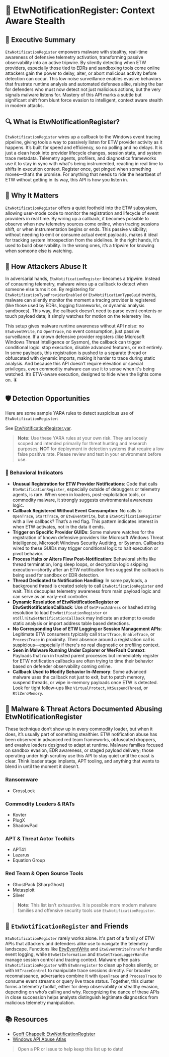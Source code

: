 # 🎯 EtwNotificationRegister: Context Aware Stealth

## 🚀 Executive Summary
`EtwNotificationRegister` empowers malware with stealthy, real-time awareness of defensive telemetry activation, transforming passive observability into an active tripwire. By silently detecting when ETW providers, especially those tied to EDRs and sandboxing tools come online attackers gain the power to delay, alter, or abort malicious activity before detection can occur. This low noise surveillance enables evasive behaviors that frustrate runtime analysis and automated defenses alike, raising the bar for defenders who must now detect not just malicious actions, but the very signals malware listens for. Mastery of this API marks a subtle but significant shift from blunt force evasion to intelligent, context aware stealth in modern attacks.

## 🔍 What is EtwNotificationRegister?
`EtwNotificationRegister` wires up a callback to the Windows event tracing pipeline, giving tools a way to passively listen for ETW provider activity as it happens. It’s built for speed and efficiency, so no polling and no delays. It is just a clean hook into provider lifecycle changes, session state, and system trace metadata. Telemetry agents, profilers, and diagnostics frameworks use it to stay in sync with what's being instrumented, reacting in real time to shifts in execution context. Register once, get pinged when something moves—that’s the promise. For anything that needs to ride the heartbeat of ETW without getting in its way, this API is how you listen in.

## 🚩 Why It Matters
`EtwNotificationRegister` offers a quiet foothold into the ETW subsystem, allowing user-mode code to monitor the registration and lifecycle of event providers in real time. By wiring up a callback, it becomes possible to observe when new telemetry sources come online, when tracing sessions shift, or when instrumentation begins or ends. This passive visibility; without needing to emit or consume actual event payloads, makes it ideal for tracking system introspection from the sidelines. In the right hands, it’s used to build observability. In the wrong ones, it’s a tripwire for knowing when someone else is watching.

## 🧬 How Attackers Abuse It
In adversarial hands, `EtwNotificationRegister` becomes a tripwire. Instead of consuming telemetry, malware wires up a callback to detect when someone else turns it on. By registering for `EtwNotificationTypeProviderEnabled` or `EtwNotificationTypeGuid` events, malware can silently monitor the moment a tracing provider is registered (like those used by EDRs, logging frameworks, or dynamic analysis sandboxes). This way, the callback doesn’t need to parse event contents or touch payload data; it simply watches for motion on the telemetry line.

This setup gives malware runtime awareness without API noise: no `EtwEventWrite`, no `OpenTrace`, no event consumption, just passive surveillance. If a known defensive provider registers (like Microsoft Windows Threat Intelligence or Sysmon), the callback can trigger conditional logic: stop execution, disable advanced features, or exit entirely. In some payloads, this registration is pushed to a separate thread or obfuscated with dynamic imports, making it harder to trace during static analysis. And because this API doesn’t require elevation or special privileges, even commodity malware can use it to sense when it's being watched. It’s ETW-aware execution, designed to hide when the lights come on. 🪳

## 🛡️ Detection Opportunities

Here are some sample YARA rules to detect suspicious use of `EtwNotificationRegister`:

See [EtwNotificationRegister.yar](./EtwNotificationRegister.yar).

> **Note:** Use these YARA rules at your own risk. They are loosely scoped and intended primarily for threat hunting and research purposes; **NOT** for deployment in detection systems that require a low false positive rate. Please review and test in your environment before use.

### 🐾 Behavioral Indicators
 - **Unusual Registration for ETW Provider Notifications**: Code that calls `EtwNotificationRegister`, especially outside of debuggers or telemetry agents, is rare. When seen in loaders, post-exploitation tools, or commodity malware, it strongly suggests environmental awareness logic.
 - **Callback Registered Without Event Consumption**: No calls to `OpenTrace`, `StartTrace`, or `EtwEventWrite`, but a `EtwNotificationRegister` with a live callback? That’s a red flag. This pattern indicates interest in when ETW activates, not in the data it emits.
 - **Trigger on Specific Provider GUIDs**: Some malware watches for the registration of known defensive providers like Microsoft Windows Threat Intelligence, Microsoft Windows Security Auditing, or Sysmon. Callbacks wired to these GUIDs may trigger conditional logic to halt execution or pivot behavior.
 - **Process Halts or Alters Flow Post-Notification**: Behavioral shifts like thread termination, long sleep loops, or decryption logic skipping execution—shortly after an ETW notification fires suggest the callback is being used for sandbox or EDR detection.
 - **Thread Dedicated to Notification Handling**: In some payloads, a background thread is created solely to call `EtwNotificationRegister` and wait. This decouples telemetry awareness from main payload logic and can serve as an early-exit controller.
 - **Dynamic Resolution of EtwNotificationRegister or EtwSetNotificationCallback**: Use of `GetProcAddress` or hashed string resolution to load `EtwNotificationRegister` or `ntdll!EtwSetNotificationCallback` may indicate an attempt to evade static analysis or import address table based detections.
 - **No Corresponding Use of ETW Logging or Session Management APIs**: Legitimate ETW consumers typically call `StartTrace`, `EnableTrace`, or `ProcessTrace` in proximity. Their absence around a registration call is suspicious—especially if there's no real diagnostic or profiling context.
 - **Seen in Malware Running Under Explorer or WerFault Context**: Payloads that run in trusted parent processes but immediately register for ETW notification callbacks are often trying to time their behavior based on defender observability coming online.
 - **Callback Used to Modify Behavior In-Memory**: Some advanced malware uses the callback not just to exit, but to patch memory, suspend threads, or wipe in-memory payloads once ETW is detected. Look for tight follow-ups like `VirtualProtect`, `NtSuspendThread`, or `RtlZeroMemory`.

## 🦠 Malware & Threat Actors Documented Abusing EtwNotificationRegister
These technique don’t show up in every commodity loader, but when it does, it’s usually part of something stealthier. ETW notification abuse has been observed in advanced red team frameworks, obfuscated droppers, and evasive loaders designed to adapt at runtime. Malware families focused on sandbox evasion, EDR awareness, or staged payload delivery; those operating under high scrutiny use this API to stay quiet until the coast is clear. Think loader stage implants, APT tooling, and anything that wants to blend in until the moment it doesn’t.

### **Ransomware**
 - CrossLock

### **Commodity Loaders & RATs**
 - Kovter
 - PlugX
 - ShadowPad

### **APT & Threat Actor Toolkits**
 - APT41
 - Lazarus
 - Equation Group

### **Red Team & Open Source Tools**
 - GhostPack (SharpGhost)
 - Metasploit
 - Sliver

> **Note:** This list isn’t exhaustive. It is possible more modern malware families and offensive security tools use `EtwNotificationRegister`.

## 🧵 `EtwNotificationRegister` and Friends
`EtwNotificationRegister` rarely works alone. It's part of a family of ETW APIs that attackers and defenders alike use to navigate the telemetry landscape. Functions like [EtwEventWrite](https://github.com/danafaye/WindowsAPIAbuseAtlas/tree/main/NTDLL/EtwEventWrite) and `EtwEventWriteTransfer` handle event logging, while `EtwSetInformation` and `EtwGetTraceLoggerHandle` manage session control and tracing context. Malware often pairs `EtwNotificationRegister` with `EtwUnregister` to clean up hooks silently, or with `NtTraceControl` to manipulate trace sessions directly. For broader reconnaissance, adversaries combine it with `OpenTrace` and `ProcessTrace` to consume event streams or query live trace status. Together, this cluster forms a telemetry toolkit, either for deep observability or stealthy evasion, depending on who’s calling and why. Recognizing the dance of these APIs in close succession helps analysts distinguish legitimate diagnostics from malicious telemetry manipulation.

## 📚 Resources
- [Geoff Chappell: EtwNotificationRegister](https://www.geoffchappell.com/studies/windows/win32/ntdll/api/etw/evntapi/notificationregister.htm)
- [Windows API Abuse Atlas](https://github.com/danafaye/WindowsAPIAbuseAtlas)

> Open a PR or issue to help keep this list up to date!